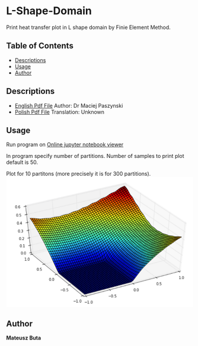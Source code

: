 # L-Shape-Domain
Print heat transfer plot in L shape domain by Finie Element Method.

## Table of Contents
- [Descriptions](#descriptions)
- [Usage](#usage)
- [Author](#author)

## Descriptions
* [English Pdf File](https://github.com/matbut/L-Shape-Domain/blob/master/descriptions/L-Shape-Domain-Descripion-Eng.pdf)
Author: Dr Maciej Paszynski 
* [Polish Pdf File](https://github.com/matbut/L-Shape-Domain/blob/master/descriptions/L-Shape-Domain-Description-Pl.pdf)
Translation: Unknown 

## Usage
Run program on [Online jupyter notebook viewer](http://nbviewer.jupyter.org/github/matbut/L-Shape-Domain/blob/master/L-Shape-Domain.ipynb)

In program specify number of partitions. 
Number of samples to print plot default is 50.

Plot for 10 partitons (more precisely it is for 300 partitions).
![alt text](https://github.com/matbut/L-Shape-Domain/blob/master/img/plot.png)

## Author
**Mateusz Buta**
